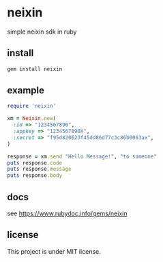 # neixin

simple neixin sdk in ruby

## install

```bash
gem install neixin
```

## example

```ruby
require 'neixin'

xm = Neixin.new(
  :id => "1234567890",
  :appkey => "1234567890X", 
  :secret => "f95d820623f45dd86d77c3c86b0063ax",
)

response = xm.send "Hello Message!", "to someone"
puts response.code
puts response.message
puts response.body
```

## docs

see https://www.rubydoc.info/gems/neixin

## license

This project is under MIT license.
